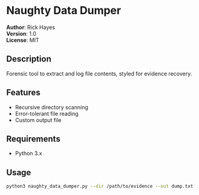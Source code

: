 # Naughty Data Dumper
**Author**: Rick Hayes  
**Version**: 1.0  
**License**: MIT  

## Description
Forensic tool to extract and log file contents, styled for evidence recovery.

## Features
- Recursive directory scanning
- Error-tolerant file reading
- Custom output file

## Requirements
- Python 3.x

## Usage
```bash
python3 naughty_data_dumper.py --dir /path/to/evidence --out dump.txt
```
